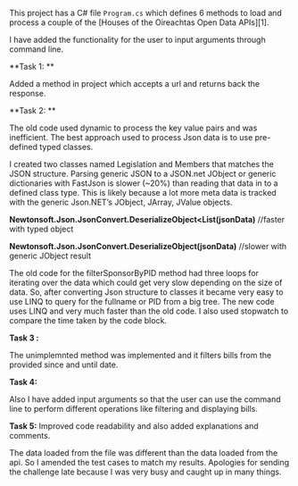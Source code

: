 
This project has a C# file `Program.cs` which defines 6 methods to
load and process a couple of the [Houses of the Oireachtas Open Data APIs][1].

I have added the functionality for the user to input arguments through command line.

**Task 1: **

Added a method in project which accepts a url and returns back the response.

**Task 2: **

The old code used dynamic to process the key value pairs and was inefficient.
The best approach used to process Json data is to use pre-defined typed classes.

I created two classes named Legislation and Members that matches the JSON structure. 
Parsing generic JSON to a JSON.net JObject or generic dictionaries with FastJson is slower (~20%) than reading that data in to a defined class type. 
This is likely because a lot more meta data is tracked with the generic Json.NET’s JObject, JArray, JValue objects.

**Newtonsoft.Json.JsonConvert.DeserializeObject<List<MyType>(jsonData)** //faster with typed object
   
**Newtonsoft.Json.JsonConvert.DeserializeObject(jsonData)** //slower with generic JObject result

The old code for the filterSponsorByPID method had three loops for iterating over the data which could get very slow depending on the size of data.
So, after converting Json structure to classes it became very easy to use LINQ to query for the fullname or PID from a big tree. 
The new code uses LINQ and very much faster than the old code. I also used stopwatch to compare the time taken by the code block.
   
**Task 3 :**
   
 The unimplemnted method was implemented and it filters bills from the provided since and until date.
   
**Task 4:**
   
 Also I have added input arguments so that the user can use the command line to perform different operations like filtering and displaying bills.
   
  **Task 5:**
  Improved code readability and also added explanations and comments.

   The data loaded from the file was different than the data loaded from the api. So I amended the test cases to match my results. 
Apologies for sending the challenge late because I was very busy and caught up in many things.
